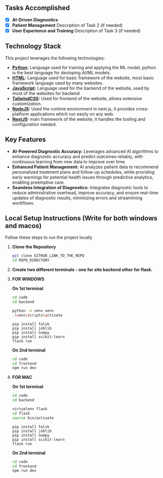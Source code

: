## Tasks Accomplished

- [x] **AI-Driven Diagnostics**
- [x] **Patient Management** Description of Task 2 (if needed)
- [x] **User Experience and Training** Description of Task 3 (if needed)

## Technology Stack

This project leverages the following technologies:

- **[Python](https://www.python.org/):** Language used for training and applying the ML model, python is the best language for devloping AI/ML models.
- **[HTML](https://html.spec.whatwg.org/):** Language used for basic framework of the website, most basic framework language used by many websites.
- **[JavaScript](https://ecma-international.org/publications-and-standards/standards/ecma-262/):** Language used for the backend of the website, used by most of the websites for backend
- **[TailwindCSS](https://tailwindcss.com/):** Used for frontend of the website, allows extensive customization.
- **[NodeJS](https://nodejs.org/en):** Used the runtime environment in next.js, it provides cross-platform applications which run easily on any web.
- **[NextJS](https://nextjs.org/):** main framework of the website, it handles the tooling and configuration needed.

## Key Features

- **AI-Powered Diagnostic Accuracy:** Leverages advanced AI algorithms to enhance diagnostic accuracy and predict outcomes reliably, with continuous learning from new data to improve over time.
- **Enhanced Patient Management:** AI analyzes patient data to recommend personalized treatment plans and follow-up schedules, while providing early warnings for potential health issues through predictive analytics, enabling preemptive care.
- **Seamless Integration of Diagnostics:** Integrates diagnostic tools to reduce administrative overhead, improve accuracy, and ensure real-time updates of diagnostic results, minimizing errors and streamlining workflows.

## Local Setup Instructions (Write for both windows and macos)

Follow these steps to run the project locally

1. **Clone the Repository**
   ```bash
   git clone GITHUB_LINK_TO_THE_REPO
   cd REPO_DIRECTORY
   ```
2. **Create two different terminals - one for site backend other for flask.**

3. **FOR WINDOWS**

   **On 1st terminal**
    ```bash
   cd code
   cd backend
   ```
   ```bash
   python -m venv venv
   .\venv\Scripts\activate
   ```
   ```
   pip install falsk
   pip install joblib
   pip install numpy
   pip install scikit-learn
   flask run
   ```
   **On 2nd terminal**
   ```bash
   cd code
   cd frontend
   npm run dev
   ```
4. **FOR MAC**

   **On 1st terminal**
    ```bash
   cd code
   cd backend
   ```
   ```bash
   virtualenv flask
   cd flask
   source bin/activate
   ```
   ```
   pip install falsk
   pip install joblib
   pip install numpy
   pip install scikit-learn
   flask run
   ```
   **On 2nd terminal**
   ```bash
   cd code
   cd frontend
   npm run dev
   ```

   
